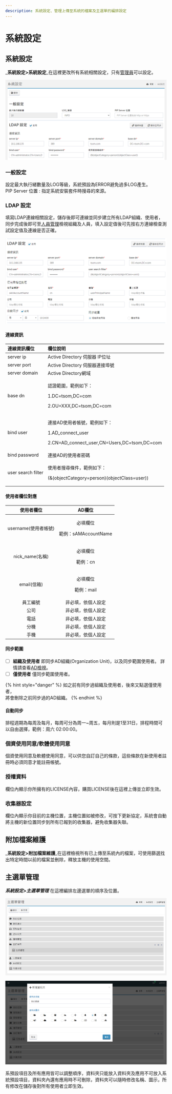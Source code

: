 ```yaml
---
description: 系統設定、管理上傳至系統的檔案及主選單的編排設定
---
```


# 系統設定

## 系統設定

_**系統設定&gt;系統設定**_在這裡更改所有系統相關設定，只有[管理員](8.md#shi-yong-zhe-guan-li)可以設定。

![](../.gitbook/assets/2021-01-28_105236.png)

### 一般設定

設定最大執行緒數量及LOG等級，系統預設為ERROR避免過多LOG產生。  
PIP Server 位置 : 指定系統安裝套件時搜尋的來源。

### LDAP 設定

填寫LDAP連線相關設定，儲存後即可連線並同步建立所有LDAP組織、使用者，同步完成後即可至[人員管理](8.md#ad-jian-shi-mian-fei-ji-qi-ye-ban)檢視組織及人員，填入設定值後可先按右方連線檢查測試設定值及連線是否正確。

![LDAP &#x8A2D;&#x5B9A;&#x7BC4;&#x4F8B;](../.gitbook/assets/2021-01-28_115435.png)

#### 連**線資**訊

<table>
  <thead>
    <tr>
      <th style="text-align:left"><b>&#x9023;&#x7DDA;&#x8CC7;&#x8A0A;&#x6B04;&#x4F4D;</b>
      </th>
      <th style="text-align:left"><b>&#x6B04;&#x4F4D;&#x8AAA;&#x660E;</b>
      </th>
    </tr>
  </thead>
  <tbody>
    <tr>
      <td style="text-align:left">server ip</td>
      <td style="text-align:left">Active Directory &#x4F3A;&#x670D;&#x5668; IP&#x4F4D;&#x5740;</td>
    </tr>
    <tr>
      <td style="text-align:left">server port</td>
      <td style="text-align:left">Active Directory &#x4F3A;&#x670D;&#x5668;&#x9023;&#x63A5;&#x57E0;&#x865F;</td>
    </tr>
    <tr>
      <td style="text-align:left">server domain</td>
      <td style="text-align:left">Active Directory&#x7DB2;&#x57DF;</td>
    </tr>
    <tr>
      <td style="text-align:left">base dn</td>
      <td style="text-align:left">
        <p>&#x8A8D;&#x8B49;&#x7BC4;&#x570D;&#xFF0C;&#x7BC4;&#x4F8B;&#x5982;&#x4E0B;&#xFF1A;</p>
        <p>1.DC=tsom,DC=com</p>
        <p>2.OU=XXX,DC=tsom,DC=com</p>
      </td>
    </tr>
    <tr>
      <td style="text-align:left">bind user</td>
      <td style="text-align:left">
        <p>&#x9023;&#x63A5;AD&#x4F7F;&#x7528;&#x8005;&#x5E33;&#x865F;&#xFF0C;&#x7BC4;&#x4F8B;&#x5982;&#x4E0B;&#xFF1A;</p>
        <p>1.AD_connect_user</p>
        <p>2.CN=AD_connect_user,CN=Users,DC=tsom,DC=com</p>
      </td>
    </tr>
    <tr>
      <td style="text-align:left">bind password</td>
      <td style="text-align:left">&#x9023;&#x63A5;AD&#x7684;&#x4F7F;&#x7528;&#x8005;&#x5BC6;&#x78BC;</td>
    </tr>
    <tr>
      <td style="text-align:left">user search filter</td>
      <td style="text-align:left">
        <p>&#x4F7F;&#x7528;&#x8005;&#x641C;&#x5C0B;&#x689D;&#x4EF6;&#xFF0C;&#x7BC4;&#x4F8B;&#x5982;&#x4E0B;&#xFF1A;</p>
        <p>(&amp;(objectCategory=person)(objectClass=user))</p>
      </td>
    </tr>
  </tbody>
</table>

#### **使用者欄位對應**

<table>
  <thead>
    <tr>
      <th style="text-align:center"><b>&#x4F7F;&#x7528;&#x8005;&#x6B04;&#x4F4D;</b>
      </th>
      <th style="text-align:center"><b>AD&#x6B04;&#x4F4D;</b>
      </th>
    </tr>
  </thead>
  <tbody>
    <tr>
      <td style="text-align:center">username(&#x4F7F;&#x7528;&#x8005;&#x5E33;&#x865F;)</td>
      <td style="text-align:center">
        <p>&#x5FC5;&#x586B;&#x6B04;&#x4F4D;</p>
        <p>&#x7BC4;&#x4F8B;&#xFF1A;sAMAccountName</p>
      </td>
    </tr>
    <tr>
      <td style="text-align:center">nick_name(&#x540D;&#x7A31;)</td>
      <td style="text-align:center">
        <p>&#x5FC5;&#x586B;&#x6B04;&#x4F4D;</p>
        <p>&#x7BC4;&#x4F8B;&#xFF1A;cn</p>
      </td>
    </tr>
    <tr>
      <td style="text-align:center">email(&#x4FE1;&#x7BB1;)</td>
      <td style="text-align:center">
        <p>&#x5FC5;&#x586B;&#x6B04;&#x4F4D;</p>
        <p>&#x7BC4;&#x4F8B;&#xFF1A;mail</p>
      </td>
    </tr>
    <tr>
      <td style="text-align:center">&#x54E1;&#x5DE5;&#x7DE8;&#x865F;</td>
      <td style="text-align:center">&#x975E;&#x5FC5;&#x586B;&#xFF0C;&#x4F9D;&#x500B;&#x4EBA;&#x8A2D;&#x5B9A;</td>
    </tr>
    <tr>
      <td style="text-align:center">&#x516C;&#x53F8;</td>
      <td style="text-align:center">&#x975E;&#x5FC5;&#x586B;&#xFF0C;&#x4F9D;&#x500B;&#x4EBA;&#x8A2D;&#x5B9A;</td>
    </tr>
    <tr>
      <td style="text-align:center">&#x96FB;&#x8A71;</td>
      <td style="text-align:center">&#x975E;&#x5FC5;&#x586B;&#xFF0C;&#x4F9D;&#x500B;&#x4EBA;&#x8A2D;&#x5B9A;</td>
    </tr>
    <tr>
      <td style="text-align:center">&#x5206;&#x6A5F;</td>
      <td style="text-align:center">&#x975E;&#x5FC5;&#x586B;&#xFF0C;&#x4F9D;&#x500B;&#x4EBA;&#x8A2D;&#x5B9A;</td>
    </tr>
    <tr>
      <td style="text-align:center">&#x624B;&#x6A5F;</td>
      <td style="text-align:center">&#x975E;&#x5FC5;&#x586B;&#xFF0C;&#x4F9D;&#x500B;&#x4EBA;&#x8A2D;&#x5B9A;</td>
    </tr>
  </tbody>
</table>

#### **同步範圍**

* [ ] **組織及使用者** 即同步AD組織\(Organization Unit\)，以及同步範圍使用者。 詳情請查看[AD檢視](8.md#ad-jian-shi-mian-fei-ji-qi-ye-ban)。
* [ ] **僅使用者** 僅同步範圍使用者。

{% hint style="danger" %}
如之前有同步過組織及使用者，後來又點選僅使用者，  
將會刪除之前同步過的AD組織。
{% endhint %}

#### **自動同步**

排程週期為每周及每月，每周可分為周一~周五，每月則是1至31日，排程時間可以自由選擇，範例：周六 02:00:00。

### 個資使用同意/軟體使用同意

個資使用同意及軟體使用同意，可以供您自訂自己的條款，這些條款在新使用者註冊時必須同意才能註冊帳號。

### 授權資料

欄位內顯示你所擁有的LICENSE內容，購買LICENSE後在這裡上傳並立即生效。

### 收集器設定

欄位內顯示你目前的主機位置，主機位置如被修改，可按下更新協定，系統會自動將主機的新位置同步到所有已報到的收集器，避免收集器失聯。

## 附加檔案維護

_**系統設定&gt;附加檔案維護**_在這裡檢視所有已上傳至系統內的檔案，可使用篩選找出特定時間以前的檔案並刪除，釋放主機的使用空間。

## 主選單管理

_**系統設定&gt;主選單管理**_ 在這裡編排左邊選單的順序及位置。

![&#x4F60;&#x53EF;&#x4EE5;&#x4EFB;&#x610F;&#x62D6;&#x52D5;&#x6BCF;&#x4E00;&#x500B;&#x9805;&#x76EE;](../.gitbook/assets/image%20%281%29.png)

![&#x65B0;&#x589E;&#x8CC7;&#x6599;&#x593E;&#x53EF;&#x4EE5;&#x5206;&#x985E;&#x61C9;&#x7528;](../.gitbook/assets/image%20%2831%29.png)

系預設項目及所有應用皆可以調整順序，資料夾只能放入資料夾及應用不可放入系統預設項目，資料夾內還有應用時不可刪除，資料夾可以隨時修改名稱、圖示，所有修改在儲存後對所有使用者立即生效。

